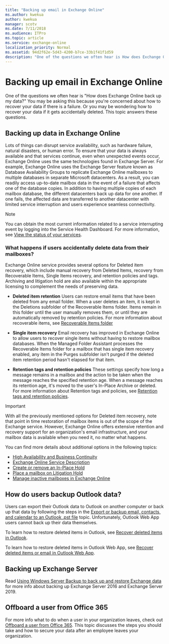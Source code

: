 ```yaml
---
title: "Backing up email in Exchange Online"
ms.author: kwekua
author: kwekua
manager: scotv
ms.date: 7/11/2018
ms.audience: ITPro
ms.topic: article
ms.service: exchange-online
localization_priority: Normal
ms.assetid: 94d2f62e-5d43-4200-b7ce-33b1f41f1d59
description: "One of the questions we often hear is How does Exchange Online back up my data? You may be asking this because you're concerned about how to recover your data if there is a failure. Or you may be wondering how to recover your data if it gets accidentally deleted. This topic answers these questions."
---
```


# Backing up email in Exchange Online

One of the questions we often hear is "How does Exchange Online back up my data?" You may be asking this because you're concerned about how to recover your data if there is a failure. Or you may be wondering how to recover your data if it gets accidentally deleted. This topic answers these questions.
  
## Backing up data in Exchange Online

Lots of things can disrupt service availability, such as hardware failure, natural disasters, or human error. To ensure that your data is always available and that services continue, even when unexpected events occur, Exchange Online uses the same technologies found in Exchange Server. For example, Exchange Online uses the Exchange Server feature known as Database Availability Groups to replicate Exchange Online mailboxes to multiple databases in separate Microsoft datacenters. As a result, you can readily access up-to-date mailbox data in the event of a failure that affects one of the database copies. In addition to having multiple copies of each mailbox database, the different datacenters back up data for one another. If one fails, the affected data are transferred to another datacenter with limited service interruption and users experience seamless connectivity.
  
> [!NOTE]
> You can obtain the most current information related to a service interrupting event by logging into the Service Health Dashboard. For more information, see [View the status of your services](https://go.microsoft.com/fwlink/p/?LinkId=786661). 
  
### What happens if users accidentally delete data from their mailboxes?

Exchange Online service provides several options for Deleted item recovery, which include manual recovery from Deleted Items, recovery from Recoverable Items, Single Items recovery, and retention policies and tags. Archiving and litigation hold are also available within the appropriate licensing to complement the needs of preserving data.
  
- **Deleted item retention** Users can restore email items that have been deleted from any email folder. When a user deletes an item, it is kept in the Deletions subfolder of the Recoverable Items folder. Items remain in this folder until the user manually removes them, or until they are automatically removed by retention policies. For more information about recoverable items, see [Recoverable Items folder](http://technet.microsoft.com/library/efc48fb4-2ed8-4d05-93af-f3505fbc389d.aspx)
    
- **Single item recovery** Email recovery has improved in Exchange Online to allow users to recover single items without having to restore mailbox databases. When the Managed Folder Assistant processes the Recoverable Items folder for a mailbox that has single item recovery enabled, any item in the Purges subfolder isn't purged if the deleted item retention period hasn't elapsed for that item. 
    
- **Retention tags and retention policies** These settings specify how long a message remains in a mailbox and the action to be taken when the message reaches the specified retention age. When a message reaches its retention age, it's moved to the user's In-Place Archive or deleted. For more information about Retention tags and policies, see [Retention tags and retention policies](security-and-compliance/messaging-records-management/retention-tags-and-policies.md).
    
> [!IMPORTANT]
>  With all the previously mentioned options for Deleted item recovery, note that point in time restoration of mailbox items is out of the scope of the Exchange service. However, Exchange Online offers extensive retention and recovery support for an organization's email infrastructure, and your mailbox data is available when you need it, no matter what happens.
>
>  You can find more details about additional options in the following topics:
>  - [High Availability and Business Continuity](http://technet.microsoft.com/library/7b03465e-3b9c-4500-8956-a83377f4c2c3.aspx)
>  - [Exchange Online Service Description](http://technet.microsoft.com/library/7a83da3c-3b6d-4f86-ad4d-6104707cd0ec.aspx)
>  - [Create or remove an In-Place Hold](security-and-compliance/create-or-remove-in-place-holds.md)
>  - [Place a mailbox on Litigation Hold](http://technet.microsoft.com/library/adee4621-3626-4aec-aa53-00b35ff0d0b0.aspx)
>  - [Manage inactive mailboxes in Exchange Online](http://technet.microsoft.com/library/c60e9ae7-dd02-4c5f-9f5d-7626a9101094.aspx)
  
## How do users backup Outlook data?

Users can export their Outlook data to Outlook on another computer or back up that data by following the steps in the [Export or backup email, contacts, and calendar to an Outlook .pst file](https://go.microsoft.com/fwlink/p/?LinkId=325560) topic. Unfortunately, Outlook Web App users cannot back up their data themselves. 
  
To learn how to restore deleted items in Outlook, see [Recover deleted items in Outlook](https://support.office.com/article/49e81f3c-c8f4-4426-a0b9-c0fd751d48ce).
  
To learn how to restore deleted items in Outlook Web App, see [Recover deleted items or email in Outlook Web App](https://support.office.com/article/c3d8fc15-eeef-4f1c-81df-e27964b7edd4).
  
## Backing up Exchange Server

Read [Using Windows Server Backup to back up and restore Exchange data](https://docs.microsoft.com/Exchange/high-availability/disaster-recovery/windows-server-backup) for more info about backing up Exchange Server 2016 and Exchange Server 2019. 
  
## Offboard a user from Office 365

For more info what to do when a user in your organization leaves, check out [Offboard a user from Office 365](https://go.microsoft.com/fwlink/p/?LinkId=816871). This topic discusses the steps you should take and how to secure your data after an employee leaves your organization.
  

